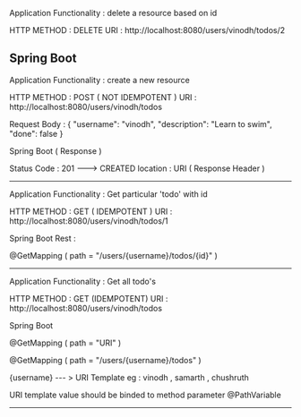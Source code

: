 Application Functionality : delete a resource based on id

HTTP METHOD : DELETE
URI : http://localhost:8080/users/vinodh/todos/2

Spring Boot
----------------------------------------------------------------------------------------------------------------
Application Functionality : create a new resource

HTTP METHOD : POST ( NOT IDEMPOTENT )
URI : http://localhost:8080/users/vinodh/todos

Request Body : 
{
  "username": "vinodh",
  "description": "Learn to swim",
  "done": false
}

Spring Boot ( Response ) 

Status Code : 201 ---> CREATED
location : URI  ( Response Header )


-------------------------------------------------------------------------------------------------------
Application Functionality : Get particular 'todo' with id

HTTP METHOD : GET ( IDEMPOTENT )
URI :  http://localhost:8080/users/vinodh/todos/1

Spring Boot Rest :

@GetMapping ( path = "/users/{username}/todos/{id}" )




----------------------------------------------------------------------------------------------------------------

Application Functionality : Get all todo's 

HTTP METHOD : GET (IDEMPOTENT)
URI : http://localhost:8080/users/vinodh/todos


Spring Boot 

@GetMapping ( path = "URI" )

@GetMapping ( path = "/users/{username}/todos" )

{username} --- > URI Template  eg : vinodh , samarth , chushruth

URI template value should be binded to method parameter
@PathVariable

-------------------------------------------------------------------------------------------